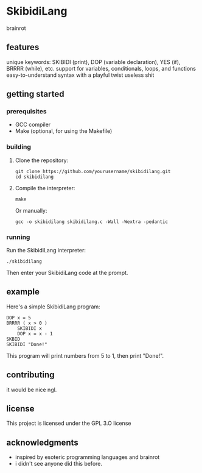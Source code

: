 # SkibidiLang

brainrot

## features

unique keywords: SKIBIDI (print), DOP (variable declaration), YES (if), BRRRR (while), etc.
support for variables, conditionals, loops, and functions
easy-to-understand syntax with a playful twist
useless shit

## getting started

### prerequisites

- GCC compiler
- Make (optional, for using the Makefile)

### building

1. Clone the repository:

   ```
   git clone https://github.com/yourusername/skibidilang.git
   cd skibidilang
   ```

2. Compile the interpreter:
   ```
   make
   ```
   Or manually:
   ```
   gcc -o skibidilang skibidilang.c -Wall -Wextra -pedantic
   ```

### running

Run the SkibidiLang interpreter:

```
./skibidilang
```

Then enter your SkibidiLang code at the prompt.

## example

Here's a simple SkibidiLang program:

```
DOP x = 5
BRRRR ( x > 0 )
    SKIBIDI x
    DOP x = x - 1
SKBID
SKIBIDI "Done!"
```

This program will print numbers from 5 to 1, then print "Done!".

## contributing

it would be nice ngl.

## license

This project is licensed under the GPL 3.O license

## acknowledgments

- inspired by esoteric programming languages and brainrot
- i didn't see anyone did this before.
